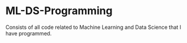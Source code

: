# ML-DS-Programming



Consists of all code related to Machine Learning and Data Science that I have programmed.